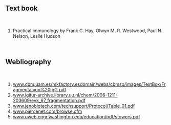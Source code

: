 ## Text book

&nbsp;

1. Practical immunology by Frank C. Hay, Olwyn M. R. Westwood, Paul N. Nelson, Leslie Hudson

&nbsp;

## Webliography
 

&nbsp;
1. www.cbm.uam.es/mkfactory.esdomain/webs/cbmso/images/TextBox/Fragmentacion%20IgG.pdf
2. www.igitur-archive.library.uu.nl/chem/2006-1211-203609/eyk_67_fragmentation.pdf
3. www.jenobiotech.com/techsupport/Protocol/Table_01.pdf
4. www.piercenet.com/browse.cfm
5. www.uweb.engr.washington.edu/education/pdf/stowers.pdf
